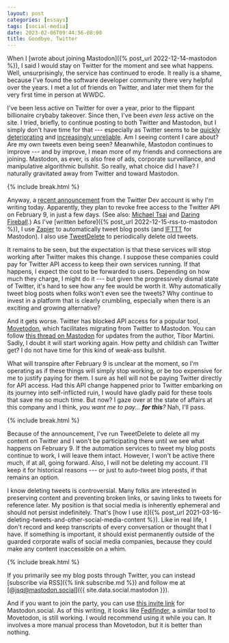 ```yaml
---
layout: post
categories: [essays]
tags: [social-media]
date: 2023-02-06T09:44:56-08:00
title: Goodbye, Twitter
---
```


When I [wrote about joining Mastodon]({% post_url 2022-12-14-mastodon %}), I said I would stay on Twitter for the moment and see what happens. Well, unsurprisingly, the service has continued to erode. It really is a shame, because I've found the software developer community there very helpful over the years. I met a lot of friends on Twitter, and later met them for the very first time in person at WWDC.

<!--excerpt-->

I've been less active on Twitter for over a year, prior to the flippant billionaire crybaby takeover. Since then, I've been _even less_ active on the site. I tried, briefly, to continue posting to both Twitter and Mastodon, but I simply don't have time for that --- especially as Twitter seems to be [quickly deteriorating](https://mjtsai.com/blog/2023/01/26/missing-tweets/) and [increasingly unreliable](https://daringfireball.net/linked/2023/01/23/twitter-frum-crumbling). Am I seeing content I care about? Are my own tweets even being seen? Meanwhile, Mastodon continues to improve --- and by improve, I mean more of my friends and connections are joining. Mastodon, as ever, is also free of ads, corporate surveillance, and manipulative algorithmic bullshit. So really, what choice did I have? I naturally gravitated away from Twitter and toward Mastodon.

{% include break.html %}

Anyway, a [recent announcement](https://twitter.com/TwitterDev/status/1621026986784337922) from the Twitter Dev account is why I'm writing today. Apparently, they plan to revoke free access to the Twitter API on February 9, in just a few days. (See also: [Michael Tsai](https://mjtsai.com/blog/2023/02/02/twitter-to-charge-for-api/) and [Daring Fireball](https://daringfireball.net/linked/2023/02/02/twitter-apis).) As I've [written before]({% post_url 2022-12-15-rss-to-mastodon %}), I use [Zapier](https://zapier.com) to automatically tweet blog posts (and [IFTTT](https://ifttt.com) for Mastodon). I also use [TweetDelete](https://tweetdelete.net) to periodically delete old tweets.

It remains to be seen, but the expectation is that these services will stop working after Twitter makes this change. I suppose these companies could pay for Twitter API access to keep their own services running. If that happens, I expect the cost to be forwarded to users. Depending on how much they charge, I might do it --- but given the progressively dismal state of Twitter, it's hard to see how any fee would be worth it. Why automatically tweet blog posts when folks won't even see the tweets? Why continue to invest in a platform that is clearly crumbling, especially when there is an exciting and growing alternative?

And it gets worse. Twitter has blocked API access for a popular tool, [Movetodon](https://www.movetodon.org/twitterlogin/), which facilitates migrating from Twitter to Mastodon. You can follow [this thread on Mastodon](https://mastodon.social/@Tibor/109800904950500383) for updates from the author, Tibor Martini. Sadly, I doubt it will start working again. How petty and childish can Twitter get? I do not have time for this kind of weak-ass bullshit.

What will transpire after February 9 is unclear at the moment, so I'm operating as if these things will simply stop working, or be too expensive for me to justify paying for them. I sure as hell will not be paying Twitter directly for API access. Had this API change happened prior to Twitter embarking on its journey into self-inflicted ruin, I would have gladly paid for these tools that save me so much time. But now? I gaze over at the state of affairs at this company and I think, _you want me to pay... **for this**?_ Nah, I'll pass.

{% include break.html %}

Because of the announcement, I've run TweetDelete to delete all my content on Twitter and I won't be participating there until we see what happens on February 9. If the automation services to tweet my blog posts continue to work, I will leave them intact. However, I won't be active there much, if at all, going forward. Also, I will not be deleting my account. I'll keep it for historical reasons --- or just to auto-tweet blog posts, if that remains an option.

I know deleting tweets is controversial. Many folks are interested in preserving content and preventing broken links, or saving links to tweets for reference later. My position is that social media is inherently ephemeral and should not persist indefinitely. That's [how I use it]({% post_url 2021-03-16-deleting-tweets-and-other-social-media-content %}). Like in real life, I don't record and keep transcripts of every conversation or thought that I have. If something is important, it should exist permanently outside of the guarded corporate walls of social media companies, because they could make any content inaccessible on a whim.

{% include break.html %}

If you primarily see my blog posts through Twitter, you can instead [subscribe via RSS]({% link subscribe.md %}) and follow me at [@jsq@mastodon.social]({{ site.data.social.mastodon }}).

And if you want to join the party, you can use [this invite link](https://mastodon.social/invite/Bw4iPeR9) for Mastodon.social. As of this writing, it looks like [Fedifinder](https://fedifinder.glitch.me), a similar tool to Movetodon, is still working. I would recommend using it while you can. It involves a more manual process than Movetodon, but it is better than nothing.
